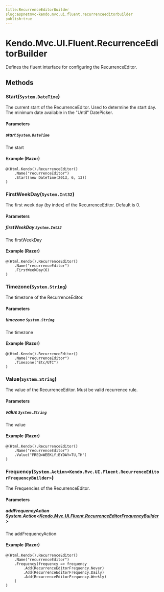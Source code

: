 ```yaml
---
title:RecurrenceEditorBuilder
slug:aspnetmvc-kendo.mvc.ui.fluent.recurrenceeditorbuilder
publish:true
---
```


# Kendo.Mvc.UI.Fluent.RecurrenceEditorBuilder
Defines the fluent interface for configuring the RecurrenceEditor.



## Methods

### Start(`System.DateTime`)
The current start of the RecurrenceEditor. Used to determine the start day. The minimum date available in the "Until" DatePicker.


#### Parameters

##### start `System.DateTime`
The start




#### Example (Razor)
    @(Html.Kendo().RecurrenceEditor()
        .Name("recurrenceEditor")
        .Start(new DateTime(2013, 6, 13))
    )


### FirstWeekDay(`System.Int32`)
The first week day (by index) of the RecurrenceEditor. Default is 0.


#### Parameters

##### firstWeekDay `System.Int32`
The firstWeekDay




#### Example (Razor)
    @(Html.Kendo().RecurrenceEditor()
        .Name("recurrenceEditor")
        .FirstWeekDay(6)
    )


### Timezone(`System.String`)
The timezone of the RecurrenceEditor.


#### Parameters

##### timezone `System.String`
The timezone




#### Example (Razor)
    @(Html.Kendo().RecurrenceEditor()
        .Name("recurrenceEditor")
        .Timezone("Etc/UTC")
    )


### Value(`System.String`)
The value of the RecurrenceEditor. Must be valid recurrence rule.


#### Parameters

##### value `System.String`
The value




#### Example (Razor)
    @(Html.Kendo().RecurrenceEditor()
        .Name("recurrenceEditor")
        .Value("FREQ=WEEKLY;BYDAY=TU,TH")
    )


### Frequency(`System.Action<Kendo.Mvc.UI.Fluent.RecurrenceEditorFrequencyBuilder>`)
The Frequencies of the RecurrenceEditor.


#### Parameters

##### addFrequencyAction System.Action<[Kendo.Mvc.UI.Fluent.RecurrenceEditorFrequencyBuilder](/kendo-ui/api/wrappers/aspnet-mvc/Kendo.Mvc.UI.Fluent/RecurrenceEditorFrequencyBuilder)>
The addFrequencyAction




#### Example (Razor)
    @(Html.Kendo().RecurrenceEditor()
        .Name("recurrenceEditor")
        .Frequency(frequency => frequency
            .Add(RecurrenceEditorFrequency.Never)
            .Add(RecurrenceEditorFrequency.Daily)
            .Add(RecurrenceEditorFrequency.Weekly)
        )
    )



